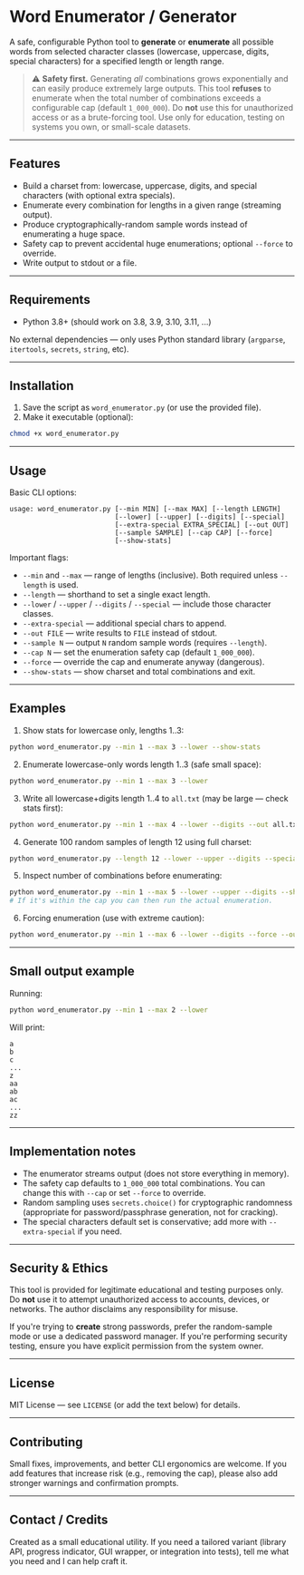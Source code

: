 # Word Enumerator / Generator

A safe, configurable Python tool to **generate** or **enumerate** all possible words from selected character classes (lowercase, uppercase, digits, special characters) for a specified length or length range.

> ⚠️ **Safety first.** Generating *all* combinations grows exponentially and can easily produce extremely large outputs. This tool **refuses** to enumerate when the total number of combinations exceeds a configurable cap (default `1_000_000`). Do **not** use this for unauthorized access or as a brute-forcing tool. Use only for education, testing on systems you own, or small-scale datasets.

---

## Features

* Build a charset from: lowercase, uppercase, digits, and special characters (with optional extra specials).
* Enumerate every combination for lengths in a given range (streaming output).
* Produce cryptographically-random sample words instead of enumerating a huge space.
* Safety cap to prevent accidental huge enumerations; optional `--force` to override.
* Write output to stdout or a file.

---

## Requirements

* Python 3.8+ (should work on 3.8, 3.9, 3.10, 3.11, ...)

No external dependencies — only uses Python standard library (`argparse`, `itertools`, `secrets`, `string`, etc).

---

## Installation

1. Save the script as `word_enumerator.py` (or use the provided file).
2. Make it executable (optional):

```bash
chmod +x word_enumerator.py
```

---

## Usage

Basic CLI options:

```
usage: word_enumerator.py [--min MIN] [--max MAX] [--length LENGTH]
                          [--lower] [--upper] [--digits] [--special]
                          [--extra-special EXTRA_SPECIAL] [--out OUT]
                          [--sample SAMPLE] [--cap CAP] [--force]
                          [--show-stats]
```

Important flags:

* `--min` and `--max` — range of lengths (inclusive). Both required unless `--length` is used.
* `--length` — shorthand to set a single exact length.
* `--lower` / `--upper` / `--digits` / `--special` — include those character classes.
* `--extra-special` — additional special chars to append.
* `--out FILE` — write results to `FILE` instead of stdout.
* `--sample N` — output `N` random sample words (requires `--length`).
* `--cap N` — set the enumeration safety cap (default `1_000_000`).
* `--force` — override the cap and enumerate anyway (dangerous).
* `--show-stats` — show charset and total combinations and exit.

---

## Examples

1. Show stats for lowercase only, lengths 1..3:

```bash
python word_enumerator.py --min 1 --max 3 --lower --show-stats
```

2. Enumerate lowercase-only words length 1..3 (safe small space):

```bash
python word_enumerator.py --min 1 --max 3 --lower
```

3. Write all lowercase+digits length 1..4 to `all.txt` (may be large — check stats first):

```bash
python word_enumerator.py --min 1 --max 4 --lower --digits --out all.txt
```

4. Generate 100 random samples of length 12 using full charset:

```bash
python word_enumerator.py --length 12 --lower --upper --digits --special --sample 100
```

5. Inspect number of combinations before enumerating:

```bash
python word_enumerator.py --min 1 --max 5 --lower --upper --digits --show-stats
# If it's within the cap you can then run the actual enumeration.
```

6. Forcing enumeration (use with extreme caution):

```bash
python word_enumerator.py --min 1 --max 6 --lower --digits --force --out out.txt
```

---

## Small output example

Running:

```bash
python word_enumerator.py --min 1 --max 2 --lower
```

Will print:

```
a
b
c
...
z
aa
ab
ac
...
zz
```

---

## Implementation notes

* The enumerator streams output (does not store everything in memory).
* The safety cap defaults to `1_000_000` total combinations. You can change this with `--cap` or set `--force` to override.
* Random sampling uses `secrets.choice()` for cryptographic randomness (appropriate for password/passphrase generation, not for cracking).
* The special characters default set is conservative; add more with `--extra-special` if you need.

---

## Security & Ethics

This tool is provided for legitimate educational and testing purposes only. Do **not** use it to attempt unauthorized access to accounts, devices, or networks. The author disclaims any responsibility for misuse.

If you're trying to **create** strong passwords, prefer the random-sample mode or use a dedicated password manager. If you're performing security testing, ensure you have explicit permission from the system owner.

---

## License

MIT License — see `LICENSE` (or add the text below) for details.

---

## Contributing

Small fixes, improvements, and better CLI ergonomics are welcome. If you add features that increase risk (e.g., removing the cap), please also add stronger warnings and confirmation prompts.

---

## Contact / Credits

Created as a small educational utility. If you need a tailored variant (library API, progress indicator, GUI wrapper, or integration into tests), tell me what you need and I can help craft it.
